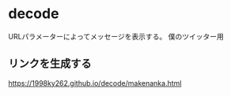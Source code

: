 # decode
URLパラメーターによってメッセージを表示する。
僕のツイッター用
## リンクを生成する
https://1998ky262.github.io/decode/makenanka.html
